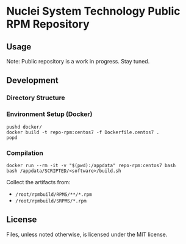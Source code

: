 # Nuclei System Technology Public RPM Repository

## Usage

Note: Public repository is a work in progress. Stay tuned.

## Development

### Directory Structure

### Environment Setup (Docker)

```shell
pushd docker/
docker build -t repo-rpm:centos7 -f Dockerfile.centos7 .
popd
```

### Compilation

```shell
docker run --rm -it -v "$(pwd):/appdata" repo-rpm:centos7 bash
bash /appdata/SCRIPTED/<software>/build.sh
```

Collect the artifacts from:
- `/root/rpmbuild/RPMS/**/*.rpm`
- `/root/rpmbuild/SRPMS/*.rpm`

## License

Files, unless noted otherwise, is licensed under the MIT license.

